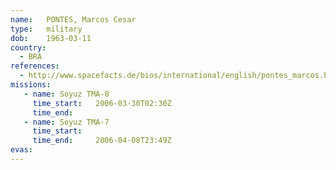 ```yaml
---
name:	PONTES, Marcos Cesar
type:	military
dob:	1963-03-11
country:
  - BRA
references:
  - http://www.spacefacts.de/bios/international/english/pontes_marcos.htm
missions:
   - name: Soyuz TMA-8
     time_start:   2006-03-30T02:30Z
     time_end:     
   - name: Soyuz TMA-7
     time_start:   
     time_end:     2006-04-08T23:49Z
evas:
---
```

